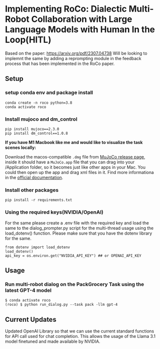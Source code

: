 # Implementing RoCo: Dialectic Multi-Robot Collaboration with Large Language Models with Human In the Loop(HITL)


Based on the paper: https://arxiv.org/pdf/2307.04738
Will be looking to implemnt the same by adding a reprompting module in the feedback process that has been implemented in the RoCo paper.

## Setup
### setup conda env and package install
```
conda create -n roco python=3.8 
conda activate roco
```
### Install mujoco and dm_control 
```
pip install mujoco==2.3.0
pip install dm_control==1.0.8 
```
**If you have M1 Macbook like me and would like to visualize the task scenes locally:**

Download the macos-compatible `.dmg` file from [MuJoCo release page](https://github.com/deepmind/mujoco/releases), inside it should have a `MuJoCo.app` file that you can drag into your /Application folder, so it becomes just like other apps in your Mac. You could then open up the app and drag xml files in it. Find more informationa in the [official documentation](https://mujoco.readthedocs.io/en/latest/programming/#getting-started).

### Install other packages
```
pip install -r requirements.txt
```

### Using the required keys(NVIDIA/OpenAI)
For the same please create a .env file with the required key and load the same to the dialog_prompter.py script for the multi-thread usage using the load_dotenv() function. Please make sure that you have the dotenv library for the same.
```
from dotenv import load_dotenv
load_dotenv()
api_key = os.environ.get("NVIDIA_API_KEY") ## or OPENAI_API_KEY 
```

## Usage 
### Run multi-robot dialog on the PackGrocery Task using the latest GPT-4 model
```
$ conda activate roco
(roco) $ python run_dialog.py --task pack -llm gpt-4
```
## Current Updates
Updated OpenAI Library so that we can use the current standard functions for API call used for chat completion. This allows the usage of the Llama 3.1 model finetuned and made available by NVIDIA.
